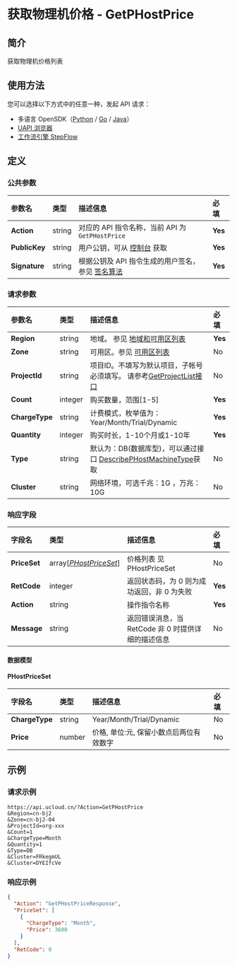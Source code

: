 # 获取物理机价格 - GetPHostPrice

## 简介

获取物理机价格列表





## 使用方法

您可以选择以下方式中的任意一种，发起 API 请求：
- 多语言 OpenSDK（[Python](https://github.com/ucloud/ucloud-sdk-python3) / [Go](https://github.com/ucloud/ucloud-sdk-go) / [Java](https://github.com/ucloud/ucloud-sdk-java)）
- [UAPI 浏览器](https://console.ucloud.cn/uapi/detail?id=GetPHostPrice)
- [工作流引擎 StepFlow](https://console.ucloud.cn/stepflow/manage/)

## 定义

### 公共参数

| 参数名 | 类型 | 描述信息 | 必填 |
|:---|:---|:---|:---|
| **Action**     | string  | 对应的 API 指令名称，当前 API 为 `GetPHostPrice`                        | **Yes** |
| **PublicKey**  | string  | 用户公钥，可从 [控制台](https://console.ucloud.cn/uapi/apikey) 获取                                             | **Yes** |
| **Signature**  | string  | 根据公钥及 API 指令生成的用户签名，参见 [签名算法](api/summary/signature.md)  | **Yes** |

### 请求参数

| 参数名 | 类型 | 描述信息 | 必填 |
|:---|:---|:---|:---|
| **Region** | string | 地域。 参见 [地域和可用区列表](api/summary/regionlist) |**Yes**|
| **Zone** | string | 可用区。参见 [可用区列表](api/summary/regionlist) |No|
| **ProjectId** | string | 项目ID。不填写为默认项目，子帐号必须填写。 请参考[GetProjectList接口](api/summary/get_project_list) |No|
| **Count** | integer | 购买数量，范围[1-5] |**Yes**|
| **ChargeType** | string | 计费模式，枚举值为： Year/Month/Trial/Dynamic |**Yes**|
| **Quantity** | integer | 购买时长，1-10个月或1-10年 |**Yes**|
| **Type** | string | 默认为：DB(数据库型)，可以通过接口 [DescribePHostMachineType](describe_p_host_machine_type)获取 |No|
| **Cluster** | string | 网络环境，可选千兆：1G ，万兆：10G |No|

### 响应字段

| 字段名 | 类型 | 描述信息 | 必填 |
|:---|:---|:---|:---|
| **PriceSet** | array[[*PHostPriceSet*](#PHostPriceSet)] | 价格列表 见 PHostPriceSet |No|
| **RetCode** | integer | 返回状态码，为 0 则为成功返回，非 0 为失败 |**Yes**|
| **Action** | string | 操作指令名称 |**Yes**|
| **Message** | string | 返回错误消息，当 RetCode 非 0 时提供详细的描述信息 |No|

#### 数据模型


#### PHostPriceSet

| 字段名 | 类型 | 描述信息 | 必填 |
|:---|:---|:---|:---|
| **ChargeType** | string | Year/Month/Trial/Dynamic |No|
| **Price** | number | 价格, 单位:元, 保留小数点后两位有效数字 |No|

## 示例

### 请求示例
    
```
https://api.ucloud.cn/?Action=GetPHostPrice
&Region=cn-bj2
&Zone=cn-bj2-04
&ProjectId=org-xxx
&Count=1
&ChargeType=Month
&Quantity=1
&Type=DB
&Cluster=FRkegmUL
&Cluster=DYEIfcVe
```

### 响应示例
    
```json
{
  "Action": "GetPHostPriceResponse",
  "PriceSet": [
    {
      "ChargeType": "Month",
      "Price": 3600
    }
  ],
  "RetCode": 0
}
```





